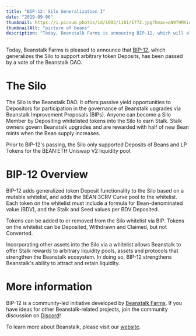 ```yaml
---
title: "BIP-12: Silo Generalization I"
date: "2019-09-06"
thumbnail: https://i.picsum.photos/id/1003/1181/1772.jpg?hmac=oN9fHMXiqe9Zq2RM6XT-RVZkojgPnECWwyEF1RvvTZk
thumbnailAlt: "picture of beans"
description: "Today, Beanstalk Farms is annoucing BIP-12, which will allow the Silo to support arbitrary token Deposits"
---
```


Today, Beanstalk Farms is pleased to announce that [BIP-12](https://github.com/BeanstalkFarms/Beanstalk/pull/46), which generalizes the Silo to support arbitrary token Deposits, has been passed by a vote of the Beanstalk DAO.

The Silo
========

The Silo is the Beanstalk DAO. It offers passive yield opportunities to Depositors for participation in the governance of Beanstalk upgrades via Beanstalk Improvement Proposals (BIPs). Anyone can become a Silo Member by Depositing whitelisted tokens into the Silo to earn Stalk. Stalk owners govern Beanstalk upgrades and are rewarded with half of new Bean mints when the Bean supply increases.

Prior to BIP-12's passing, the Silo only supported Deposits of Beans and LP Tokens for the BEAN:ETH Uniswap V2 liquidity pool.

BIP-12 Overview
===============

BIP-12 adds generalized token Deposit functionality to the Silo based on a mutable whitelist, and adds the BEAN:3CRV Curve pool to the whitelist. Each token on the whitelist must include a formula for Bean-denominated value (BDV), and the Stalk and Seed values per BDV Deposited.

Tokens can be added to or removed from the Silo whitelist via BIP. Tokens on the whitelist can be Deposited, Withdrawn and Claimed, but not Converted.

Incorporating other assets into the Silo via a whitelist allows Beanstalk to offer Stalk rewards to arbitrary liquidity pools, assets and protocols that strengthen the Beanstalk ecosystem. In doing so, BIP-12 strengthens Beanstalk's ability to attract and retain liquidity.

More information
================

BIP-12 is a community-led initiative developed by [Beanstalk Farms](https://twitter.com/BeanstalkFarms). If you have ideas for other Beanstalk-related projects, join the community discussion on [Discord](https://discord.gg/y4cJNv5DTM)!

To learn more about Beanstalk, please visit our [website](http://app.bean.money/).